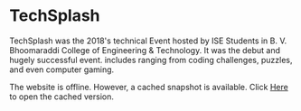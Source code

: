 # TechSplash

TechSplash was the 2018's technical Event hosted by ISE Students in B. V. Bhoomaraddi College of Engineering & Technology. It was the debut and hugely successful event. includes ranging from coding challenges, puzzles, and even computer gaming.

The website is offline. However, a cached snapshot is available. Click [Here](https://praveen-vishnu.github.io/TechSplash/) to open the cached version.

